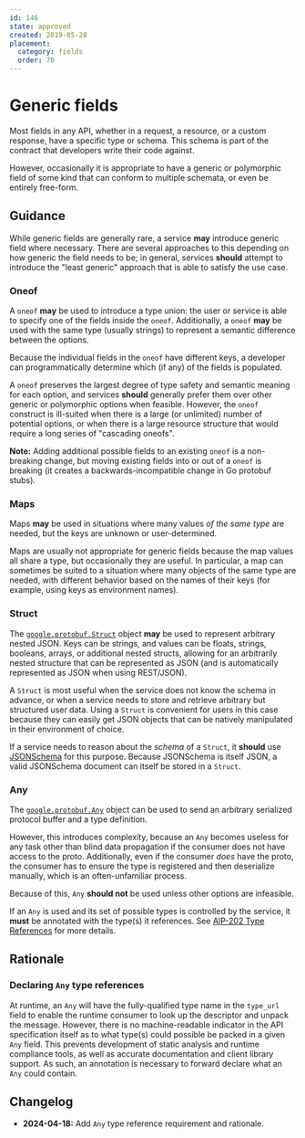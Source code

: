 ```yaml
---
id: 146
state: approved
created: 2019-05-28
placement:
  category: fields
  order: 70
---
```


# Generic fields

Most fields in any API, whether in a request, a resource, or a custom response,
have a specific type or schema. This schema is part of the contract that
developers write their code against.

However, occasionally it is appropriate to have a generic or polymorphic field
of some kind that can conform to multiple schemata, or even be entirely
free-form.

## Guidance

While generic fields are generally rare, a service **may** introduce generic
field where necessary. There are several approaches to this depending on how
generic the field needs to be; in general, services **should** attempt to
introduce the "least generic" approach that is able to satisfy the use case.

### Oneof

A `oneof` **may** be used to introduce a type union: the user or service is
able to specify one of the fields inside the `oneof`. Additionally, a `oneof`
**may** be used with the same type (usually strings) to represent a semantic
difference between the options.

Because the individual fields in the `oneof` have different keys, a developer
can programmatically determine which (if any) of the fields is populated.

A `oneof` preserves the largest degree of type safety and semantic meaning for
each option, and services **should** generally prefer them over other generic
or polymorphic options when feasible. However, the `oneof` construct is
ill-suited when there is a large (or unlimited) number of potential options, or
when there is a large resource structure that would require a long series of
"cascading oneofs".

**Note:** Adding additional possible fields to an existing `oneof` is a
non-breaking change, but moving existing fields into or out of a `oneof` is
breaking (it creates a backwards-incompatible change in Go protobuf stubs).

### Maps

Maps **may** be used in situations where many values _of the
same type_ are needed, but the keys are unknown or user-determined.

Maps are usually not appropriate for generic fields because the map values all
share a type, but occasionally they are useful. In particular, a map can
sometimes be suited to a situation where many objects of the same type are
needed, with different behavior based on the names of their keys (for example,
using keys as environment names).

### Struct

The [`google.protobuf.Struct`][struct] object **may** be used to represent arbitrary
nested JSON. Keys can be strings, and values can be floats, strings, booleans,
arrays, or additional nested structs, allowing for an arbitrarily nested
structure that can be represented as JSON (and is automatically represented as
JSON when using REST/JSON).

A `Struct` is most useful when the service does not know the schema in advance,
or when a service needs to store and retrieve arbitrary but structured user
data. Using a `Struct` is convenient for users in this case because they can
easily get JSON objects that can be natively manipulated in their environment
of choice.

If a service needs to reason about the _schema_ of a `Struct`, it **should**
use [JSONSchema][] for this purpose. Because JSONSchema is itself JSON, a valid
JSONSchema document can itself be stored in a `Struct`.

### Any

The [`google.protobuf.Any`][any] object can be used to send an arbitrary
serialized protocol buffer and a type definition.

However, this introduces complexity, because an `Any` becomes useless for any
task other than blind data propagation if the consumer does not have access to
the proto. Additionally, even if the consumer _does_ have the proto, the
consumer has to ensure the type is registered and then deserialize manually,
which is an often-unfamiliar process.

Because of this, `Any` **should not** be used unless other options are
infeasible.

If an `Any` is used and its set of possible types is controlled by the service,
it **must** be annotated with the type(s) it references. See
[AIP-202 Type References][typeref] for more details.

## Rationale

### Declaring `Any` type references

At runtime, an `Any` will have the fully-qualified type name in the `type_url`
field to enable the runtime consumer to look up the descriptor and unpack the
message. However, there is no machine-readable indicator in the API
specification itself as to what type(s) could possible be packed in a given
`Any` field. This prevents development of static analysis and runtime compliance
tools, as well as accurate documentation and client library support. As such, an
annotation is necessary to forward declare what an `Any` could contain.

## Changelog

- **2024-04-18:** Add `Any` type reference requirement and rationale.

<!-- prettier-ignore-start -->
[any]: https://github.com/protocolbuffers/protobuf/tree/master/src/google/protobuf/any.proto
[struct]: https://github.com/protocolbuffers/protobuf/tree/master/src/google/protobuf/struct.proto
[JSONSchema]: https://json-schema.org/
[typeref]: ./0202.md#type-references
<!-- prettier-ignore-end -->
